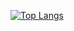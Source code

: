 [![Top Langs](https://github-readme-stats.vercel.app/api/top-langs/?username=ricfrst&theme=radical)](https://github.com/anuraghazra/github-readme-stats)




   

